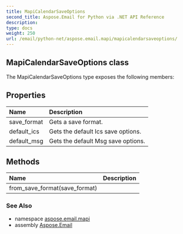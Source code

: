 ```yaml
---
title: MapiCalendarSaveOptions
second_title: Aspose.Email for Python via .NET API Reference
description: 
type: docs
weight: 250
url: /email/python-net/aspose.email.mapi/mapicalendarsaveoptions/
---
```


## MapiCalendarSaveOptions class



The MapiCalendarSaveOptions type exposes the following members:
## Properties
| Name | Description |
| :- | :- |
|save_format|Gets a save format.|
|default_ics|Gets the default Ics save options.|
|default_msg|Gets the default Msg save options.|
## Methods
| Name | Description |
| :- | :- |
|from_save_format(save_format)|  |

### See Also

* namespace [aspose.email.mapi](/email/python-net/aspose.email.mapi/)
* assembly [Aspose.Email](/slides/python-net/)

